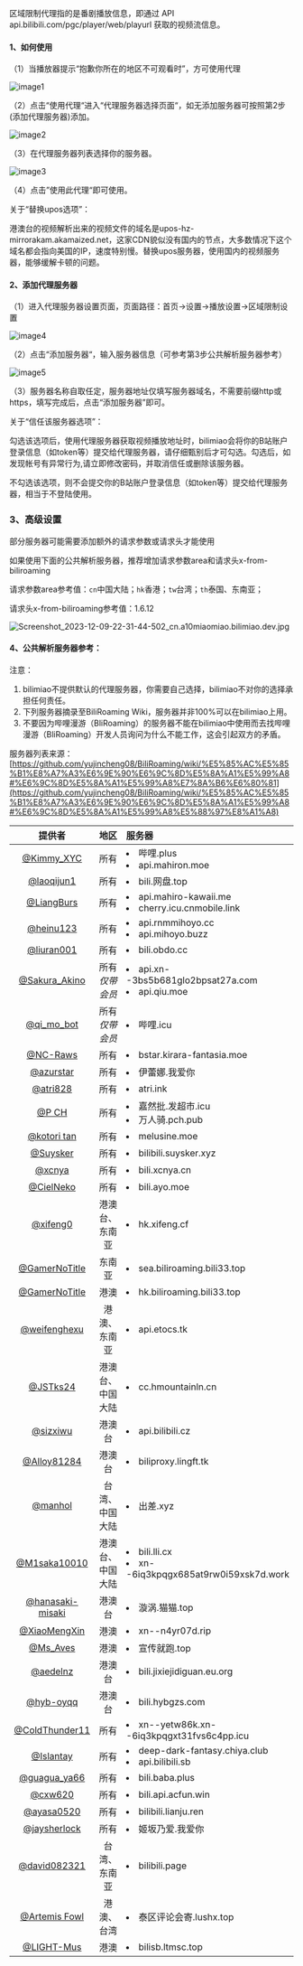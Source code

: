 区域限制代理指的是番剧播放信息，即通过 API api.bilibili.com/pgc/player/web/playurl 获取的视频流信息。

#### 1、如何使用

（1）当播放器提示“抱歉你所在的地区不可观看时”，方可使用代理

![image1](../img/区域限制-代理服务器设置/8d363ea9f970f64e72c5eb6f24944205.jpeg)

（2）点击“使用代理“进入“代理服务器选择页面“，如无添加服务器可按照第2步(添加代理服务器)添加。

![image2](../img/区域限制-代理服务器设置/c6ffb9600d602ce9f1afc51c98375570.jpeg)

（3）在代理服务器列表选择你的服务器。

![image3](../img/区域限制-代理服务器设置/a12024a982a94d5f2f1e1bd29608e994.jpeg)

（4）点击”使用此代理“即可使用。

关于“替换upos选项”：

港澳台的视频解析出来的视频文件的域名是upos-hz-mirrorakam.akamaized.net，这家CDN貌似没有国内的节点，大多数情况下这个域名都会指向美国的IP，速度特别慢。替换upos服务器，使用国内的视频服务器，能够缓解卡顿的问题。

#### 2、添加代理服务器

（1）进入代理服务器设置页面，页面路径：首页->设置->播放设置->区域限制设置

![image4](../img/区域限制-代理服务器设置/ce3d30c30458422ddf6e493c591adf5e.jpeg)

（2）点击“添加服务器“，输入服务器信息（可参考第3步公共解析服务器参考）

![image5](../img/区域限制-代理服务器设置/7040efad8cba0b2be92321e35b1e835e.jpeg)

（3）服务器名称自取任定，服务器地址仅填写服务器域名，不需要前缀http或https，填写完成后，点击“添加服务器”即可。

关于“信任该服务器选项”：

勾选该选项后，使用代理服务器获取视频播放地址时，bilimiao会将你的B站账户登录信息（如token等）提交给代理服务器，请仔细甄别后才可勾选。勾选后，如发现帐号有异常行为,请立即修改密码，并取消信任或删除该服务器。

不勾选该选项，则不会提交你的B站账户登录信息（如token等）提交给代理服务器，相当于不登陆使用。

### 3、高级设置

部分服务器可能需要添加额外的请求参数或请求头才能使用

如果使用下面的公共解析服务器，推荐增加请求参数area和请求头x-from-biliroaming

请求参数area参考值：`cn`中国大陆；`hk`香港；`tw`台湾；`th`泰国、东南亚；

请求头x-from-biliroaming参考值：1.6.12

![Screenshot_2023-12-09-22-31-44-502_cn.a10miaomiao.bilimiao.dev.jpg](../img/区域限制-代理服务器设置/Screenshot_2023-12-09-22-31-44-502_cn.a10miaomiao.bilimiao.dev.jpg)

#### 4、公共解析服务器参考：
注意：
1. bilimiao不提供默认的代理服务器，你需要自己选择，bilimiao不对你的选择承担任何责任。
2. 下列服务器摘录至BiliRoaming Wiki，服务器并非100%可以在bilimiao上用。
3. 不要因为哔哩漫游（BliRoaming）的服务器不能在bilimiao中使用而去找哔哩漫游（BliRoaming）开发人员询问为什么不能工作，这会引起双方的矛盾。

服务器列表来源：[https://github.com/yujincheng08/BiliRoaming/wiki/%E5%85%AC%E5%85%B1%E8%A7%A3%E6%9E%90%E6%9C%8D%E5%8A%A1%E5%99%A8#%E6%9C%8D%E5%8A%A1%E5%99%A8%E7%8A%B6%E6%80%81](https://github.com/yujincheng08/BiliRoaming/wiki/%E5%85%AC%E5%85%B1%E8%A7%A3%E6%9E%90%E6%9C%8D%E5%8A%A1%E5%99%A8#%E6%9C%8D%E5%8A%A1%E5%99%A8%E5%88%97%E8%A1%A8)

|提供者|地区|服务器|捐赠|
|:-:|:-:|:-|:-|
|[@Kimmy_XYC](https://t.me/Kimmy_XYC)|所有|<li>哔哩.plus</li><li>api.mahiron.moe</li>|https://afdian.net/@KimmyXYC|
|[@laoqijun1](http://wpa.qq.com/msgrd?v=3&uin=1342509366&site=qq&menu=yes)|所有|<li>bili.网盘.top</li>|https://afdian.net/a/laoqijun|
|[@LiangBurs](https://t.me/LiangBurs_ServerLogs)|所有|<li>api.mahiro-kawaii.me</li><li>cherry.icu.cnmobile.link</li>|https://afdian.net/a/LiangBurs|
|[@heinu123](https://t.me/wtdnwbzda)|所有|<li>api.rnmmihoyo.cc</li><li>api.mihoyo.buzz</li>|https://www.heinu.cc/donate|
|[@liuran001](https://t.me/huobi_robot)|所有|<li>bili.obdo.cc</li>|https://afdian.net/a/BDovo|
|[@Sakura_Akino](https://t.me/Sakura_Akino)|所有<br/>*仅带会员*|<li>api.xn--3bs5b681glo2bpsat27a.com</li><li>api.qiu.moe</li>|https://afdian.net/@SakuraAkino|
|[@qi_mo_bot](https://t.me/qi_mo_bot)|所有<br/>*仅带会员*|<li>哔哩.icu</li>|[https://哔哩.icu/hb.html](https://哔哩.icu/hb.html)|
|[@NC-Raws](https://t.me/nc_raws)|所有|<li>bstar.kirara-fantasia.moe</li>|https://api.10ms.net/about.html|
|[@azurstar](https://github.com/azurstar)|所有|<li>伊蕾娜.我爱你</li>|https://伊蕾娜.我爱你/donate|
|[@atri828](https://t.me/atri828)|所有|<li>atri.ink</li>|https://afdian.net/@atri0828|
|[@P CH](https://t.me/chenzerocheng)|所有|<li>嘉然批.发超市.icu</li><li>万人骑.pch.pub</li>|https://嘉然批.发超市.icu/donate|
|[@kotori tan](https://t.me/Reze_bomb)|所有|<li>melusine.moe</li>|https://afdian.net/@ktrtan|
|[@Suysker](mailto:mail@suysker.xyz)|所有|<li>bilibili.suysker.xyz</li>|https://afdian.net/a/suysker|
|[@xcnya](https://t.me/xcnya)|所有|<li>bili.xcnya.cn</li>|https://blog.xcnya.cn/donate.html|
|[@CielNeko](https://t.me/ciel_pm_bot)|所有|<li>bili.ayo.moe</li>|https://bili.ayo.moe/donate|
|[@xifeng0](t.me/xifeng040)|港澳台、东南亚|<li>hk.xifeng.cf</li>|https://afdian.net/a/xifeng04|
|[@GamerNoTitle](https://github.com/GamerNoTitle)|东南亚|<li>sea.biliroaming.bili33.top</li>|https://bili33.top/sponsors/|
|[@GamerNoTitle](https://github.com/GamerNoTitle)|港澳|<li>hk.biliroaming.bili33.top</li>|https://bili33.top/sponsors/|
|[@weifenghexu](https://github.com/weifenghexu)|港澳、东南亚|<li>api.etocs.tk</li>|https://afdian.net/a/etocs|
|[@JSTks24](https://t.me/JSTks24)|港澳台、中国大陆|<li>cc.hmountainln.cn</li>|https://afdian.net/a/blroaming|
|[@sizxiwu](https://t.me/mcaacxxx)|港澳台|<li>api.bilibili.cz</li>|https://afdian.net/a/paimeng123|
|[@Alloy81284](https://t.me/KarmaSakura)|港澳台|<li>biliproxy.lingft.tk</li>|https://afdian.net/@AlloySakura|
|[@manhol](https://t.me/manhol)|台湾、中国大陆|<li>出差.xyz</li>|[https://出差.xyz/donate.html](https://出差.xyz/donate.html)|
|[@M1saka10010](https://github.com/M1saka10010)|港澳台、中国大陆|<li>bili.lli.cx</li><li>xn--6iq3kpqgx685at9rw0i59xsk7d.work</li>|https://afdian.net/@BiliM1saka|
|[@hanasaki-misaki](https://lolicon.team/about)|港澳台|<li>漩涡.猫猫.top</li>|https://afdian.net/@miraipip|
|[@XiaoMengXin](https://t.me/XiaoMengXin)|港澳|<li>xn--n4yr07d.rip</li>|https://afdian.net/@XiaoMengXinX|
|[@Ms_Aves](https://t.me/Ms_Aves)|港澳|<li>宣传就跑.top</li>|https://afdian.net/@Ms_Aves|
|[@aedelnz](https://github.com/aedelnz)|港澳台|<li>bili.jixiejidiguan.eu.org</li>|https://afdian.net/a/JIXIEJIDIGUAN|
|[@hyb-oyqq](https://t.me/ouyangqiqiqi)|港澳台|<li>bili.hybgzs.com</li>|https://afdian.net/a/ouyangqiqi
|[@ColdThunder11](https://t.me/ColdThunder11)|所有|<li>xn--yetw86k.xn--6iq3kpqgxt31fvs6c4pp.icu</li>||
|[@Islantay](https://t.me/Islantay)|所有|<li>deep-dark-fantasy.chiya.club</li><li>api.bilibili.sb</li>||
|[@guagua_ya66](mailto:beiguagua@gmail.com)|所有|<li>bili.baba.plus</li>||
|[@cxw620](https://message.bilibili.com/#/whisper/mid2038842528)|所有|<li>bili.api.acfun.win</li>||
|[@ayasa0520](mailto:ayasa0520@gmail.com)|所有|<li>bilibili.lianju.ren</li>||
|[@jaysherlock](https://t.me/daluoda)|所有|<li>姬坂乃爱.我爱你</li>||
|[@david082321](https://github.com/david082321)|台湾、东南亚|<li>bilibili.page</li>||
|[@Artemis Fowl](https://t.me/Artemis_Fowl1)|港澳、台湾|<li>泰区评论会寄.lushx.top</li>||
|[@LIGHT-Mus](https://github.com/LIGHT-Mus)|港澳|<li>bilisb.ltmsc.top</li>||



